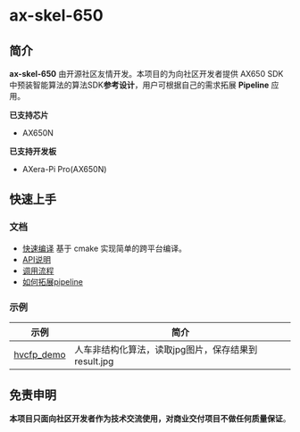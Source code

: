 # ax-skel-650
 
## 简介

**ax-skel-650** 由开源社区友情开发。本项目的为向社区开发者提供 AX650 SDK 中预装智能算法的算法SDK**参考设计**，用户可根据自己的需求拓展 **Pipeline** 应用。

**已支持芯片**
- AX650N

**已支持开发板**
- AXera-Pi Pro(AX650N)

## 快速上手

### 文档

- [快速编译](docs/compile.md)  基于 cmake 实现简单的跨平台编译。
- [API说明](docs/api.md)
- [调用流程](docs/flowchart.md)
- [如何拓展pipeline](docs/pipeline.md)

### 示例

| 示例                                | 简介                               |
|-----------------------------------|----------------------------------|
| [hvcfp_demo](demo/hvcfp_demo.cpp) | 人车非结构化算法，读取jpg图片，保存结果到result.jpg |

## 免责申明
**本项目只面向社区开发者作为技术交流使用，对商业交付项目不做任何质量保证**。
